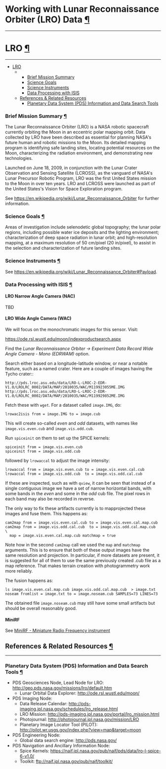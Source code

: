 <div id="main">

<div id="content">

<div class="contextual">

</div>

<div class="wiki wiki-page">

<span id="Working-with-Lunar-Reconnaissance-Orbiter-LRO-Data"></span>

# Working with Lunar Reconnaissance Orbiter (LRO) Data [¶](#Working-with-Lunar-Reconnaissance-Orbiter-LRO-Data-)

-----

<span id="LRO"></span>

# LRO [¶](#LRO-)

-----

<span id="LRO"></span>

  - [LRO](#LRO-)
      -   - [Brief Mission Summary](#Brief-Mission-Summary-)
          - [Science Goals](#Science-Goals-)
          - [Science Instruments](#Science-Instruments-)
          - [Data Processing with ISIS](#Data-Processing-with-ISIS-)         
      - [References & Related
        Resources](#References--Related-Resources-)
          - [Planetary Data System (PDS) Information and Data Search
            Tools](#Planetary-Data-System-PDS-Information-and-Data-Search-Tools-)

<span id="Brief-Mission-Summary"></span>

### Brief Mission Summary [¶](#Brief-Mission-Summary-)

The Lunar Reconnaissance Orbiter (LRO) is a NASA robotic spacecraft currently orbiting the Moon in an eccentric polar mapping orbit. Data collected by LRO have been described as essential for planning NASA's future human and robotic missions to the Moon. Its detailed mapping program is identifying safe landing sites, locating potential resources on the Moon, characterizing the radiation environment, and demonstrating new technologies.

Launched on June 18, 2009, in conjunction with the Lunar Crater Observation and Sensing Satellite (LCROSS), as the vanguard of NASA's Lunar Precursor Robotic Program, LRO was the first United States mission to the Moon in over ten years. LRO and LCROSS were launched as part of the United States's Vision for Space Exploration program.

See https://en.wikipedia.org/wiki/Lunar_Reconnaissance_Orbiter for further information.

<span id="Science-Goals"></span>

### Science Goals [¶](#Science-Goals-)

Areas of investigation include selenodetic global topography; the lunar polar regions, including possible water ice deposits and the lighting environment; characterization of deep space radiation in lunar orbit; and high-resolution mapping, at a maximum resolution of 50 cm/pixel (20 in/pixel), to assist in the selection and characterization of future landing sites.

<span id="Science-Instruments"></span>

### Science Instruments [¶](#Science-Instruments-)

See https://en.wikipedia.org/wiki/Lunar_Reconnaissance_Orbiter#Payload.

### Data Processing with ISIS [¶](#Data-Processing-with-ISIS-)

#### LRO Narrow Angle Camera (NAC)

TBD

#### LRO Wide Angle Camera (WAC)

We will focus on the monochromatic images for this sensor. Visit:

   https://ode.rsl.wustl.edu/moon/indexproductsearch.aspx

Find the *Lunar Reconnaissance Orbiter -> Experiment Data Record Wide
Angle Camera - Mono (EDRWAM)* option.

Search either based on a longitude-latitude window, or near a
notable feature, such as a named crater.  Here are a couple of images
having the Tycho crater::

    http://pds.lroc.asu.edu/data/LRO-L-LROC-2-EDR-V1.0/LROLRC_0002/DATA/MAP/2010035/WAC/M119923055ME.IMG
    http://pds.lroc.asu.edu/data/LRO-L-LROC-2-EDR-V1.0/LROLRC_0002/DATA/MAP/2010035/WAC/M119929852ME.IMG

Fetch these with ``wget``. For a dataset called ``image.IMG``, do:

    lrowac2isis from = image.IMG to = image.cub

This will create so-called *even* and *odd* datasets, with names like
``image.vis.even.cub`` and ``image.vis.odd.cub``.

Run ``spiceinit`` on them to set up the SPICE kernels:

    spiceinit from = image.vis.even.cub
    spiceinit from = image.vis.odd.cub

followed by ``lrowaccal`` to adjust the image intensity:

    lrowaccal from = image.vis.even.cub to = image.vis.even.cal.cub
    lrowaccal from = image.vis.odd.cub  to = image.vis.odd.cal.cub

If these are inspected, such as with ``qview``, it can be
seen that instead of a single contiguous image we have a set of narrow
horizontal bands, with some bands in the *even* and some in the *odd*
cub file. The pixel rows in each band may also be recorded in reverse.

The only way to fix these artifacts currently is to mapprojected these
images and fuse them. This happens as:

    cam2map from = image.vis.even.cal.cub to = image.vis.even.cal.map.cub
    cam2map from = image.vis.odd.cal.cub  to = image.vis.odd.cal.map.cub  \
      map = image.vis.even.cal.map.cub matchmap = true

Note how in the second ``cam2map`` call we used the ``map`` and
``matchmap`` arguments. This is to ensure that both of these output
images have the same resolution and projection. In particular, if more
datasets are present, it is suggested for all of them to use the same
previously created .cub file as a map reference. That makes terrain
creation with photogrammetry work more reliably. 

The fusion happens as:

    ls image.vis.even.cal.map.cub image.vis.odd.cal.map.cub  > image.txt
    noseam fromlist = image.txt to = image.noseam.cub SAMPLES=73 LINES=73

The obtained file ``image.noseam.cub`` may still have some small artifacts
but should be overall reasonably good. 

#### MiniRF
See [MiniRF - Miniature Radio Frequency instrument](Working_with_Lunar_Reconnaissance_Orbiter_MiniRF_Data)

<span id="References-amp-Related-Resources"></span>

## References & Related Resources [¶](#References--Related-Resources-)

-----

<span id="Planetary-Data-System-PDS-Information-and-Data-Search-Tools"></span>

### Planetary Data System (PDS) Information and Data Search Tools [¶](#Planetary-Data-System-PDS-Information-and-Data-Search-Tools-)

  - PDS Geosciences Node, Lead Node for LRO:
    <http://geo.pds.nasa.gov/missions/lro/default.htm>
      - Lunar Orbital Data Explorer: <http://ode.rsl.wustl.edu/moon/>
  - PDS Imaging Node:
      - Data Release Calendar:
        <http://pds-imaging.jpl.nasa.gov/schedules/lro_release.html>
      - LRO Mission:
        <http://pds-imaging.jpl.nasa.gov/portal/lro_mission.html>
      - Photojournal: <http://photojournal.jpl.nasa.gov/mission/LRO>
      - Planetary Image Locator Tool (PILOT):
        <http://pilot.wr.usgs.gov/index.php?view=map&target=moon>
  - PDS Engineering Node:
      - Global data search engine: <http://pds.nasa.gov/>
  - PDS Navigation and Ancillary Information Node:
      - Spice Kernels:
        <https://naif.jpl.nasa.gov/pub/naif/pds/data/lro-l-spice-6-v1.0/>
      - Toolkit: <ftp://naif.jpl.nasa.gov/pub/naif/toolkit/>

</div>

<div style="clear:both;">

</div>

</div>

</div>
